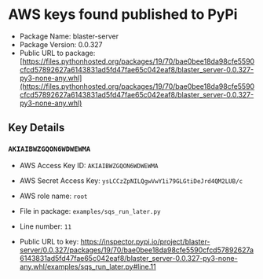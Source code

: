 # AWS keys found published to PyPi

* Package Name: blaster-server
* Package Version: 0.0.327
* Public URL to package: [https://files.pythonhosted.org/packages/19/70/bae0bee18da98cfe5590cfcd57892627a6143831ad5fd47fae65c042eaf8/blaster_server-0.0.327-py3-none-any.whl](https://files.pythonhosted.org/packages/19/70/bae0bee18da98cfe5590cfcd57892627a6143831ad5fd47fae65c042eaf8/blaster_server-0.0.327-py3-none-any.whl)

## Key Details

### `AKIAIBWZGQON6WDWEWMA`

* AWS Access Key ID: `AKIAIBWZGQON6WDWEWMA`
* AWS Secret Access Key: `ysLCCzZpNILQgwVwY1i79GLGtiDeJrd4QM2LUB/c` 
* AWS role name: `root`
* File in package: `examples/sqs_run_later.py`
* Line number: `11`

* Public URL to key: https://inspector.pypi.io/project/blaster-server/0.0.327/packages/19/70/bae0bee18da98cfe5590cfcd57892627a6143831ad5fd47fae65c042eaf8/blaster_server-0.0.327-py3-none-any.whl/examples/sqs_run_later.py#line.11


